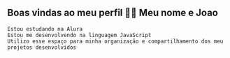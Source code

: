 ## Boas vindas ao meu perfil 💙💙 Meu nome e Joao 
    Estou estudando na Alura
    Estou me desenvolvendo na linguagem JavaScript
    Utilizo esse espaço para minha organização e compartilhamento dos meu projetos desenvolvidos
<!--
**joaomatheu1/joaomatheu1** is a ✨ _special_ ✨ repository because its `README.md` (this file) appears on your GitHub profile.

Here are some ideas to get you started:

- 🔭 I’m currently working on ...
- 🌱 I’m currently learning ...
- 👯 I’m looking to collaborate on ...
- 🤔 I’m looking for help with ...
- 💬 Ask me about ...
- 📫 How to reach me: ...
- 😄 Pronouns: ...
- ⚡ Fun fact: ...
-->
